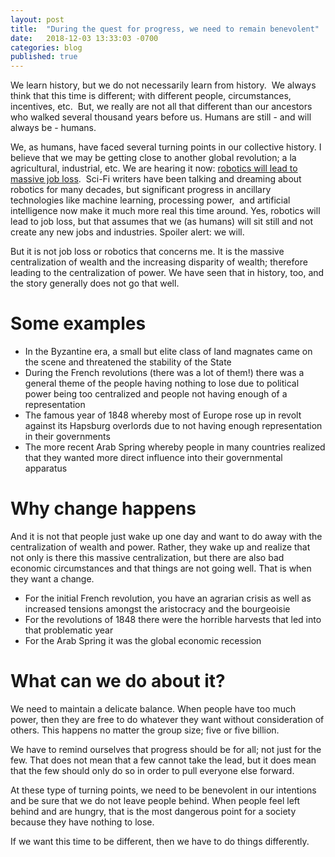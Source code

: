 ```yaml
---
layout: post
title:  "During the quest for progress, we need to remain benevolent"
date:   2018-12-03 13:33:03 -0700
categories: blog
published: true
---
```

We learn history, but we do not necessarily learn from history.  We always think that this time is different; with different people, circumstances, incentives, etc.  But, we really are not all that different than our ancestors who walked several thousand years before us. Humans are still - and will always be - humans.

We, as humans, have faced several turning points in our collective history. I believe that we may be getting close to another global revolution; a la agricultural, industrial, etc. We are hearing it now: [robotics will lead to massive job loss][robots].  Sci-Fi writers have been talking and dreaming about robotics for many decades, but significant progress in ancillary technologies like machine learning, processing power,  and artificial intelligence now make it much more real this time around. Yes, robotics will lead to job loss, but that assumes that we (as humans) will sit still and not create any new jobs and industries. Spoiler alert: we will.

But it is not job loss or robotics that concerns me. It is the massive centralization of wealth and the increasing disparity of wealth; therefore leading to the centralization of power. We have seen that in history, too, and the story generally does not go that well.

# Some examples
* In the Byzantine era, a small but elite class of land magnates came on the scene and threatened the stability of the State
* During the French revolutions (there was a lot of them!) there was a general theme of the people having nothing to lose due to political power being too centralized and people not having enough of a representation
* The famous year of 1848 whereby most of Europe rose up in revolt against its Hapsburg overlords due to not having enough representation in their governments
* The more recent Arab Spring whereby people in many countries realized that they wanted more direct influence into their governmental apparatus

# Why change happens

And it is not that people just wake up one day and want to do away with the centralization of wealth and power. Rather, they wake up and realize that not only is there this massive centralization, but there are also bad economic circumstances and that things are not going well. That is when they want a change.

* For the initial French revolution, you have an agrarian crisis as well as increased tensions amongst the aristocracy and the bourgeoisie
* For the revolutions of 1848 there were the horrible harvests that led into that problematic year
* For the Arab Spring it was the global economic recession

# What can we do about it?

We need to maintain a delicate balance. When people have too much power, then they are free to do whatever they want without consideration of others. This happens no matter the group size; five or five billion.

We have to remind ourselves that progress should be for all; not just for the few. That does not mean that a few cannot take the lead, but it does mean that the few should only do so in order to pull everyone else forward.

At these type of turning points, we need to be benevolent in our intentions and be sure that we do not leave people behind. When people feel left behind and are hungry, that is the most dangerous point for a society because they have nothing to lose.

If we want this time to be different, then we have to do things differently.

[robots]: https://www.theverge.com/2017/11/30/16719092/automation-robots-jobs-global-800-million-forecast